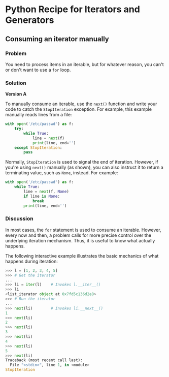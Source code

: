 # Python Recipe for Iterators and Generators

## Consuming an iterator manually

### Problem

You need to process items in an iterable, but for whatever reason, you 
can't or don't want to use a `for` loop.

### Solution

**Version A**

To manually consume an iterable, use the `next()` function and write 
your code to catch the `StopIteration` exception. For example, this 
example manually reads lines from a file:

```python
with open('/etc/passwd') as f:
    try:
        while True:
            line = next(f)
            print(line, end='')
    except StopIteration:
        pass
```

Normally, `StopIteration` is used to signal the end of iteration. 
However, if you're using `next()` manually (as shown), you can also 
instruct it to return a terminating value, such as `None`, instead. For 
example:

```python
with open('/etc/passwd') as f:
    while True:
        line = next(f, None)
        if line is None:
            break
        print(line, end='')
```

### Discussion

In most cases, the `for` statement is used to consume an iterable. 
However, every now and then, a problem calls for more precise control 
over the underlying iteration mechanism. Thus, it is useful to know what 
actually happens.

The following interactive example illustrates the basic mechanics of 
what happens during iteration:

```python
>>> l = [1, 2, 3, 4, 5]
>>> # Get the iterator
...
>>> li = iter(l)    # Invokes l.__iter__()
>>> li
<list_iterator object at 0x7fd5c136d2e8>
>>> # Run the iterator
...
>>> next(li)        # Invokes li.__next__()
1
>>> next(li)
2
>>> next(li)
3
>>> next(li)
4
>>> next(li)
5
>>> next(li)
Traceback (most recent call last):
  File "<stdin>", line 1, in <module>
StopIteration
```
